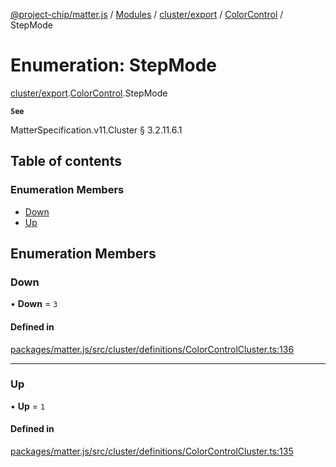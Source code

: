 [@project-chip/matter.js](../README.md) / [Modules](../modules.md) / [cluster/export](../modules/cluster_export.md) / [ColorControl](../modules/cluster_export.ColorControl.md) / StepMode

# Enumeration: StepMode

[cluster/export](../modules/cluster_export.md).[ColorControl](../modules/cluster_export.ColorControl.md).StepMode

**`See`**

MatterSpecification.v11.Cluster § 3.2.11.6.1

## Table of contents

### Enumeration Members

- [Down](cluster_export.ColorControl.StepMode.md#down)
- [Up](cluster_export.ColorControl.StepMode.md#up)

## Enumeration Members

### Down

• **Down** = ``3``

#### Defined in

[packages/matter.js/src/cluster/definitions/ColorControlCluster.ts:136](https://github.com/project-chip/matter.js/blob/0c058ae17fdba4c0b89b8b13c309011d51782299/packages/matter.js/src/cluster/definitions/ColorControlCluster.ts#L136)

___

### Up

• **Up** = ``1``

#### Defined in

[packages/matter.js/src/cluster/definitions/ColorControlCluster.ts:135](https://github.com/project-chip/matter.js/blob/0c058ae17fdba4c0b89b8b13c309011d51782299/packages/matter.js/src/cluster/definitions/ColorControlCluster.ts#L135)
